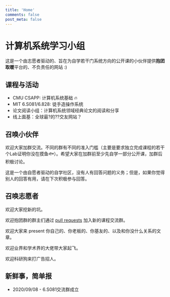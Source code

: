 ```yaml
---
title: 'Home'
comments: false
post_meta: false
---
```


# 计算机系统学习小组

这是一个由志愿者驱动的、旨在为自学若干门系统方向的公开课的小伙伴提供**抱团取暖**平台的、不负责任的网站  :)

## 课程与活动

* CMU CSAPP: 计算机系统基础 :fire:
* MIT 6.S081/6.828: 徒手造操作系统
* 论文阅读小组：计算机系统领域经典论文的阅读和分享
* 线上面基：全球最?的??交友网站？

## 召唤小伙伴

欢迎大家加群交流。不同的群有不同的准入门槛（主要是要求独立完成课程的若干个Lab证明你没在摸鱼:fish:）。希望大家在加群前至少先自学一部分公开课，加群后积极讨论。

这是一个由自愿者驱动的自学社区，没有人有回答问题的义务；但是，如果你觉得别人的回答有用，请在下次积极参与回答。

## 召唤志愿者

欢迎大家挖新的坑。

欢迎抱团群的群主们通过 [pull requests](https://github.com/learn-os-cn/learn-os-cn.github.io/pulls) 加入新的课程交流群。

欢迎大家来 present 你自己的、你老板的、你基友的、以及和你没什么关系的文章。

欢迎业界和学术界的大佬带大家起飞。

欢迎科研狗来打广告招人。

## 新鲜事，简单报

* 2020/09/08 - 6.S081交流群成立
